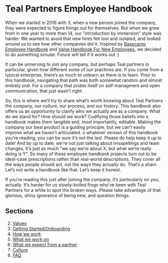 # Teal Partners Employee Handbook

When we started in 2016 with 3, when a new person joined the company, they were expected to figure things out for themselves. 
But when we grew from in one year to more than 14, our “introduction by immersion” style was harder. 
We wanted to avoid that new hires felt lost and isolated, and looked around us to see how other companies did it. 
Inspired by [Basecamp Employee Handbook](https://github.com/basecamp/handbook) and [Valve Handbook For New Employees](http://media.steampowered.com/apps/valve/Valve_Handbook_LowRes.pdf), we decided to do something simular. Future will tell if it works out :)

It can be unnerving to join any company, but perhaps Teal partners in particular, given how different some of our practices are. 
If you come from a typical enterprise, there’s as much to unlearn as there is to learn. 
Prior to this handbook, navigating that path was both somewhat random and almost entirely oral. 
For a company that prides itself on self-managment and open communication, that just wasn’t right.

So, this is where we’ll try to share what’s worth knowing about Teal Partners the company, our culture, our process, and our history. 
This handbook also offers us an opportunity to clarify who we actually are as a company. 
What do we stand for? How should we work? 
Codifying those beliefs into a handbook makes them tangible and, most importantly, editable.
Making the company our best product is a guiding principle, but we can’t easily improve what we haven’t articulated. 
o whatever version of this handbook you’re reading, you can be sure it’s not the last. 
Please do help keep it up to date! And by up to date, we're not just talking about misspellings and team changes. 
It’s just as much “we say we’re about X, but what we’re really doing is Y”. 
So many of these employee handbook projects turn out to be ideal-case prescriptions rather than real-world descriptions. 
They cover all the ways people should act, not the ways they actually do. 
That’s a sham. Let’s not write a handbook like that. Let’s keep it honest.

If you’re reading this just after joining the company, it’s particularly on you, actually. 
It’s harder for us slowly-boiled frogs who’ve been with Teal Partners for a while to spot the broken ways. 
Please take advantage of that glorious, shiny ignorance of being new, and question things.


## Sections
2. [Values](https://github.com/tealpartners/handbook/blob/master/Values.md)
3. [Getting Started/Onboarding](https://github.com/tealpartners/handbook/blob/master/GettingStarted.md)
4. [How we work](https://github.com/tealpartners/handbook/blob/master/HowWeWork.md)
4. [What we work on](https://github.com/tealpartners/handbook/blob/master/WhatWeWorkOn.md)
5. [What we expect from a partner](https://github.com/tealpartners/handbook/blob/master/Expectations.md)
6. [Culture](https://github.com/tealpartners/handbook/blob/master/Culture.md)
7. [FAQ](https://github.com/tealpartners/handbook/blob/master/FAQ.md)






